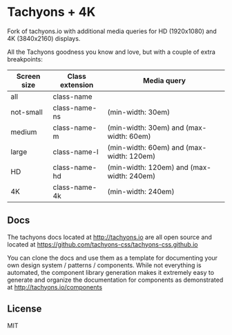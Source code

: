 # Tachyons + 4K

Fork of tachyons.io with additional media queries for HD (1920x1080) and 4K (3840x2160) displays.

All the Tachyons goodness you know and love, but with a couple of extra breakpoints:


| Screen size | Class extension | Media query                                 |
| --- | --- | --- |
| all       | class-name    |                                             |
| not-small | class-name-ns | (min-width: 30em)                           |
| medium    | class-name-m  | (min-width: 30em) and (max-width: 60em)     |
| large     | class-name-l  | (min-width: 60em) and (max-width: 120em)   |
| HD        | class-name-hd | (min-width: 120em) and (max-width: 240em) |
| 4K        | class-name-4k | (min-width: 240em)                         |


## Docs

The tachyons docs located at http://tachyons.io are all open source and located at https://github.com/tachyons-css/tachyons-css.github.io

You can clone the docs and use them as a template for documenting your own design system / patterns / components.
While not everything is automated, the component library generation makes it extremely easy to
generate and organize the documentation for components as demonstrated at http://tachyons.io/components

## License

MIT
